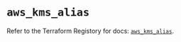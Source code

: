 # `aws_kms_alias`

Refer to the Terraform Registory for docs: [`aws_kms_alias`](https://registry.terraform.io/providers/hashicorp/aws/5.12.0/docs/resources/kms_alias).
